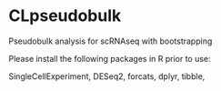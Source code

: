 # CLpseudobulk
Pseudobulk analysis for scRNAseq with bootstrapping

Please install the following packages in R prior to use:

SingleCellExperiment,
DESeq2,
forcats,
dplyr,
tibble,
